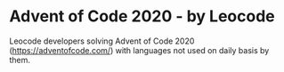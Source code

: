 # Advent of Code 2020 - by Leocode

Leocode developers solving Advent of Code 2020 (https://adventofcode.com/) with languages not used on daily basis by them.